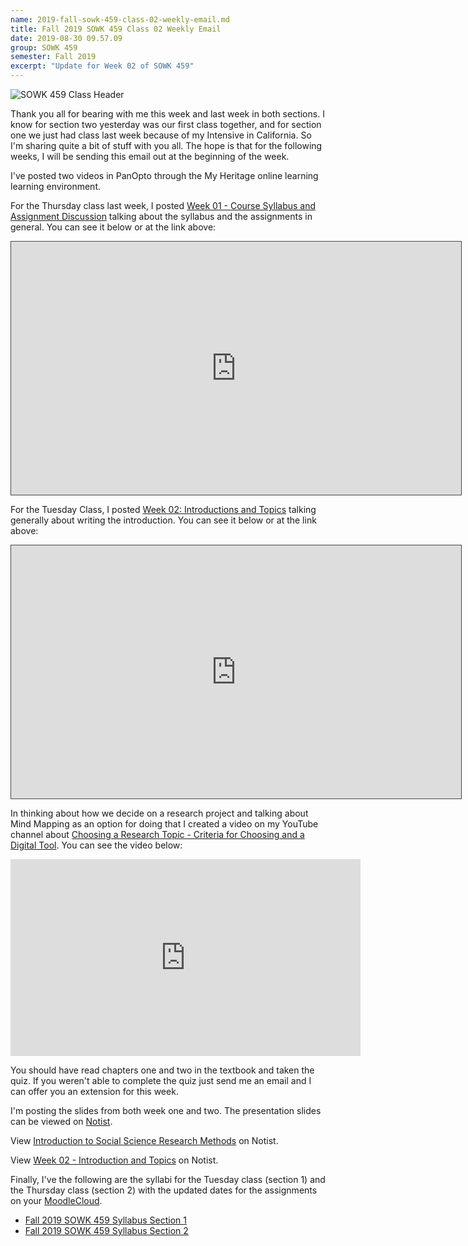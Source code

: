 ```yaml
---
name: 2019-fall-sowk-459-class-02-weekly-email.md
title: Fall 2019 SOWK 459 Class 02 Weekly Email
date: 2019-08-30 09.57.09
group: SOWK 459
semester: Fall 2019
excerpt: "Update for Week 02 of SOWK 459"
---
```


![SOWK 459 Class Header](https://jacobrcampbell.com/assets/media/class-header-sowk-459-research-methods.png "SOWK 459 Class Header")

Thank you all for bearing with me this week and last week in both sections. I know for section two yesterday was our first class together, and for section one we just had class last week because of my Intensive in California. So I'm sharing quite a bit of stuff with you all. The hope is that for the following weeks, I will be sending this email out at the beginning of the week.

I've posted two videos in PanOpto through the My Heritage online learning learning environment.

For the Thursday class last week, I posted [Week 01 - Course Syllabus and Assignment Discussion](https://heritage.hosted.panopto.com/Panopto/Pages/Viewer.aspx?id=56cc96fa-bd3f-46e0-bed2-aab0008308da) talking about the syllabus and the assignments in general. You can see it below or at the link above:

<iframe src="https://heritage.hosted.panopto.com/Panopto/Pages/Embed.aspx?id=56cc96fa-bd3f-46e0-bed2-aab0008308da&v=1" width="720" height="405" style="padding: 0px; border: 1px solid #464646;" frameborder="0" allowfullscreen allow="autoplay"></iframe>

For the Tuesday Class, I posted [Week 02: Introductions and Topics](https://heritage.hosted.panopto.com/Panopto/Pages/Viewer.aspx?id=62cd1a33-bf38-4576-a2eb-aab8008278ff) talking generally about writing the introduction. You can see it below or at the link above:

<iframe src="https://heritage.hosted.panopto.com/Panopto/Pages/Embed.aspx?id=62cd1a33-bf38-4576-a2eb-aab8008278ff&v=1" width="720" height="405" style="padding: 0px; border: 1px solid #464646;" frameborder="0" allowfullscreen allow="autoplay"></iframe>

In thinking about how we decide on a research project and talking about Mind Mapping as an option for doing that I created a video on my YouTube channel about [Choosing a Research Topic - Criteria for Choosing and a Digital Tool](https://jacobrcampbell.com/blog/2019/08/choosing-a-research-topic-criteria-for-choosing-and-a-digital-tool/). You can see the video below:

<iframe width="560" height="315" src="https://www.youtube.com/embed/7r39mZb8L7E" frameborder="0" allow="accelerometer; autoplay; encrypted-media; gyroscope; picture-in-picture" allowfullscreen></iframe>

You should have read chapters one and two in the textbook and taken the quiz. If you weren't able to complete the quiz just send me an email and I can offer you an extension for this week.

I'm posting the slides from both week one and two. The presentation slides can be viewed on [Notist](https://noti.st/campjacob).

<p data-notist="campjacob/OTW4jB" data-ratio="4:3">View <a href="https://noti.st/campjacob/OTW4jB">Introduction to Social Science Research Methods</a> on Notist.</p><script async src="https://on.notist.cloud/embed/002.js"></script>

<p data-notist="campjacob/NyGJzM" data-ratio="4:3">View <a href="https://noti.st/campjacob/NyGJzM">Week 02 - Introduction and Topics</a> on Notist.</p><script async src="https://on.notist.cloud/embed/002.js"></script>

Finally, I've the following are the syllabi for the Tuesday class (section 1) and the Thursday class (section 2) with the updated dates for the assignments on your [MoodleCloud](https://jcampbell.moodlecloud.com/).

- [Fall 2019 SOWK 459 Syllabus Section 1](https://jacobrcampbell.com/assets/media/fall-2019-sowk-459-syllabus-section-1.pdf)
- [Fall 2019 SOWK 459 Syllabus Section 2](https://jacobrcampbell.com/assets/media/fall-2019-sowk-459-syllabus-section-2.pdf)

